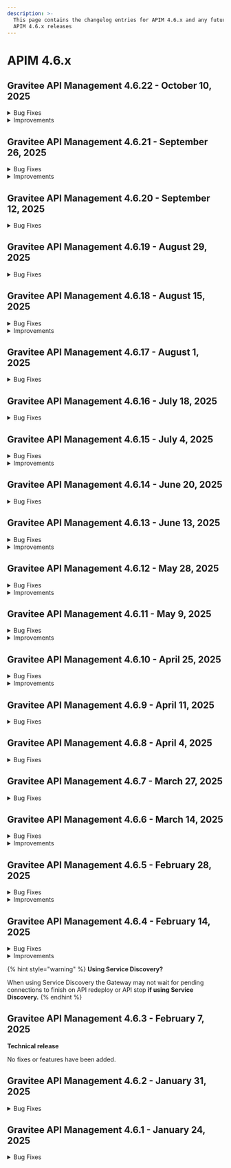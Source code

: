 ```yaml
---
description: >-
  This page contains the changelog entries for APIM 4.6.x and any future patch
  APIM 4.6.x releases
---
```


# APIM 4.6.x
 
## Gravitee API Management 4.6.22 - October 10, 2025
<details>

<summary>Bug Fixes</summary>

**Gateway**

* Read timeout on v4 returns 500 [#10767](https://github.com/gravitee-io/issues/issues/10767)
* Webhook subscription is not stopped on 500 error [#10799](https://github.com/gravitee-io/issues/issues/10799)
* EL request.xmlContent Fails with XML Declaration [#10842](https://github.com/gravitee-io/issues/issues/10842)

**Management API**

* Image not updated with mAPI [#10809](https://github.com/gravitee-io/issues/issues/10809)

**Other**

* Two users created with identical email addresses [#10423](https://github.com/gravitee-io/issues/issues/10423)
* Webhook Entrypoint: "No Retry" configuration ignores setting and uses default linear retry. [#10519](https://github.com/gravitee-io/issues/issues/10519)
* Custom API keys are truncated to 64 characters when created through the console UI [#10873](https://github.com/gravitee-io/issues/issues/10873)

</details>

<details>

<summary>Improvements</summary>

**Other**

* Character length for API description is only 4000 for Postgres [#10825](https://github.com/gravitee-io/issues/issues/10825)
* File reporter creates empty log files despite event exclusion. [#10853](https://github.com/gravitee-io/issues/issues/10853)

</details>


 
## Gravitee API Management 4.6.21 - September 26, 2025
<details>

<summary>Bug Fixes</summary>

**Gateway**

* Gateway rejects client certificates missing BEGIN/END markers in X-Gravitee-Client-Cert header [#10816](https://github.com/gravitee-io/issues/issues/10816)

**Management API**

* Group edit fails for APIs with missing visibility [#10804](https://github.com/gravitee-io/issues/issues/10804)

**Console**

* Prevent multiple primary owners when API Primary Owner mode is set to Group [#10629](https://github.com/gravitee-io/issues/issues/10629)
* Gap between the "Health Check Dashboard" date and the "Dashboard API Traffic" date [#10813](https://github.com/gravitee-io/issues/issues/10813)
* Audit history shows incorrect API groups and path mappings deletion [#10814](https://github.com/gravitee-io/issues/issues/10814)
* Image appears too large inside dropdown menu [#10819](https://github.com/gravitee-io/issues/issues/10819)

**Helm Charts**

* Frequent Prometheus endpoint calls can cause OOM errors [#10466](https://github.com/gravitee-io/issues/issues/10466)

**Other**

* IPV6 CIDR ranges do not work in the IP filtering policy [#10656](https://github.com/gravitee-io/issues/issues/10656)
* Using Check Topic Existence with the AWS MSK IAM SASL mechanism results in errors [#10746](https://github.com/gravitee-io/issues/issues/10746)

</details>

<details>

<summary>Improvements</summary>

**Management API**

* Character length for entrypoints is only 64 for Postgres [#10698](https://github.com/gravitee-io/issues/issues/10698)

**Helm Charts**

* Add helm.sh/chart to pod template annotations [#10832](https://github.com/gravitee-io/issues/issues/10832)

**Other**

* \[JSON threat protection policy] add an option to block JSON with duplicated keys [#10841](https://github.com/gravitee-io/issues/issues/10841)
* OAS Plugin decoding issue – validation fails with encoded values [#10845](https://github.com/gravitee-io/issues/issues/10845)

</details>



## Gravitee API Management 4.6.20 - September 12, 2025
<details>

<summary>Bug Fixes</summary>

**Management API**

* Memory issues when loading audit events [#10582](https://github.com/gravitee-io/issues/issues/10582)
* Heavy latencies using Audit section with a larger number of apps.[#10783](https://github.com/gravitee-io/issues/issues/10783)
* Audit History groups fetch timeout[#10682](https://github.com/gravitee-io/issues/issues/10682)
* Bad behavior on weighted round robin[#10405](https://github.com/gravitee-io/issues/issues/10405)

**Console**

* Unable to import path mapping from swagger document [#10810](https://github.com/gravitee-io/issues/issues/10810)
* Alert creation form missing fields on smaller screens[#10823](https://github.com/gravitee-io/issues/issues/10823)
* Slow loading when viewing 'Tasks' on Console[#10650](https://github.com/gravitee-io/issues/issues/10650)
* Bad behavior on weighted round robin[#10405](https://github.com/gravitee-io/issues/issues/10405)

</details>


## Gravitee API Management 4.6.19 - August 29, 2025
<details>

<summary>Bug Fixes</summary>

**Management API**

* Random configuration fields updated when associating a group to an API [#10632](https://github.com/gravitee-io/issues/issues/10632)
* Unable to Sync API [#10662](https://github.com/gravitee-io/issues/issues/10662)
* Import V4 definition won't set flowExecution's matchRequired attribute [#10715](https://github.com/gravitee-io/issues/issues/10715)
* User with an ADMIN environment role is unable to view a documentation page they just created in the Admin Console, receiving a 401 Unauthorized error [#10749](https://github.com/gravitee-io/issues/issues/10749)

**Console**

* Random configuration fields updated when associating a group to an API [#10632](https://github.com/gravitee-io/issues/issues/10632)
* Orphan gateways result in other gateways not being displayed in the console UI [#10653](https://github.com/gravitee-io/issues/issues/10653)
* User with an ADMIN environment role is unable to view a documentation page they just created in the Admin Console, receiving a 401 Unauthorized error [#10749](https://github.com/gravitee-io/issues/issues/10749)
* Current page of paged application api resource is off by 1 [#10756](https://github.com/gravitee-io/issues/issues/10756)
* Application name has max length limit only when updating in the UI [#10761](https://github.com/gravitee-io/issues/issues/10761)
* Primary group owner field is inaccessible when creating v2 APIs [#10762](https://github.com/gravitee-io/issues/issues/10762)

</details>



## Gravitee API Management 4.6.18 - August 15, 2025
<details>

<summary>Bug Fixes</summary>

**Gateway**

* Bump gravitee-endpoint-rabbitmq post APIM-10477 [#10741](https://github.com/gravitee-io/issues/issues/10741)

**Management API**

* Searching with ownerName in Developer Portal does not result in correct behaviour after a change in the group name. [#10380](https://github.com/gravitee-io/issues/issues/10380)
* The first deployments of a v2 API have a repeat publish number in the audit history [#10566](https://github.com/gravitee-io/issues/issues/10566)
* Updates to individual API endpoint configurations do not prompt the deploy API banner [#10568](https://github.com/gravitee-io/issues/issues/10568)
* V4 plan update without validation field can cause API error [#10660](https://github.com/gravitee-io/issues/issues/10660)
* Application creation error [#10717](https://github.com/gravitee-io/issues/issues/10717)
* Api not being able to be deploy when out of sync [#10725](https://github.com/gravitee-io/issues/issues/10725)
* Stale Search Index After API Ownership Transfer [#10730](https://github.com/gravitee-io/issues/issues/10730)

**Console**

* “Delete” button disappears for folders and pages when the browser window is too narrow [#10692](https://github.com/gravitee-io/issues/issues/10692)
* APIM Console - Long email in User Account causing display issue [#10734](https://github.com/gravitee-io/issues/issues/10734)

**Portal**

* Use of additional config metadata in portal API when creating applications [#10563](https://github.com/gravitee-io/issues/issues/10563)

**Other**

* Http code 0 in log list while log details gives a code 200 prevent correct count in analytics [#10607](https://github.com/gravitee-io/issues/issues/10607)
* \[gravitee-policy-kafka-acl] Partial authorization on a multi topics PRODUCE & FETCH [#10714](https://github.com/gravitee-io/issues/issues/10714)
* UI Bug: Management Console application logs headers are truncated/squished with long values [#10721](https://github.com/gravitee-io/issues/issues/10721)
* OOM error in gateway when management repository becomes unresponsive causes worker thread starvation and analytics reporter blockage [#10723](https://github.com/gravitee-io/issues/issues/10723)
* Gravitee gateway sending thousands of requests per second [#10732](https://github.com/gravitee-io/issues/issues/10732)

</details>

<details>

<summary>Improvements</summary>

**Other**

* Update oas-validation policy's swagger-request-validator version [#10742](https://github.com/gravitee-io/issues/issues/10742)

</details>
 
## Gravitee API Management 4.6.17 - August 1, 2025
<details>

<summary>Bug Fixes</summary>

**Gateway**

* Heap memory possible leakage due to missing equals and hashcode methods on all fields. [#10701](https://github.com/gravitee-io/issues/issues/10701)

**Management API**

* Groups Mappings do not work if no Default Role is selected to API and Application [#10271](https://github.com/gravitee-io/issues/issues/10271)
* Sharding Tag Persists on API preview After Deletion [#10626](https://github.com/gravitee-io/issues/issues/10626)
* Unable to search by label for v4 APIs [#10671](https://github.com/gravitee-io/issues/issues/10671)
* If we send null for the groups field the value should not be updated in DB in any scenario (PO is a user, PO is a group, etc) [#10686](https://github.com/gravitee-io/issues/issues/10686)

**Console**

* The error key CLIENT_ABORTED_DURING_RESPONSE_ERROR is not present in the console UI. [#10683](https://github.com/gravitee-io/issues/issues/10683)

**Portal**

*  Portal Try it Out feature taking a long time to load [#10595](https://github.com/gravitee-io/issues/issues/10595)
* Openapi contracts with binary examples can not be read by the dev portal  [#10639](https://github.com/gravitee-io/issues/issues/10639)

**Other**

* JDBC Error in Gravitee when querying large number of applications using IN clause  [#10496](https://github.com/gravitee-io/issues/issues/10496)
* Console : Image Not Fitting Avatar Due to Aspect Ratio [#10649](https://github.com/gravitee-io/issues/issues/10649)

</details>


 
## Gravitee API Management 4.6.16 - July 18, 2025
<details>

<summary>Bug Fixes</summary>

**Gateway**

* Traceparent HTTP header is not available in the policy chain [#10511](https://github.com/gravitee-io/issues/issues/10511)
* Kafka TLS keystore loaded too many times [#10646](https://github.com/gravitee-io/issues/issues/10646)

**Management API**

* Wrong count in the analytics of API v4 [#10604](https://github.com/gravitee-io/issues/issues/10604)

**Console**

* Identity provider roles mapping UI bug [#10503](https://github.com/gravitee-io/issues/issues/10503)
* Instances of calling the groups endpoint on create V2 API page time out when a large number of groups exist [#10603](https://github.com/gravitee-io/issues/issues/10603)

**Other**

* Mock policy is not generated if the openAPI spec data uses a type of string and format of date-time [#10619](https://github.com/gravitee-io/issues/issues/10619)

</details>


 
## Gravitee API Management 4.6.15 - July 4, 2025
<details>

<summary>Bug Fixes</summary>

**Management API**

* Subscriptions in the subscriptions tab of an application seem to only show the first 10 item [#10529](https://github.com/gravitee-io/issues/issues/10529)
* Users with both group inheritance and individual access to applications are limited in which applications to which they can subscribe [#10601](https://github.com/gravitee-io/issues/issues/10601)
* Using jsonPath in Assign Attributes policy prevents sending transformed body in HTTP Callout policy

**Console**

* Triggered alerts do not send notification [#10440](https://github.com/gravitee-io/issues/issues/10440)
* Wrong display when adding a user to a group [#10558](https://github.com/gravitee-io/issues/issues/10558)
* Prevent API Modification for Unauthorized API Users [#10594](https://github.com/gravitee-io/issues/issues/10594)

**Portal**

* Subscriptions in the subscriptions tab of an application seem to only show the first 10 item [#10529](https://github.com/gravitee-io/issues/issues/10529)

**Other**

* Unable to add a group to an existing user using console [#10378](https://github.com/gravitee-io/issues/issues/10378)
* Console : Categories Page doesn't show updated image for any category [#10523](https://github.com/gravitee-io/issues/issues/10523)
* Primary owner Group should not be removed from an API  [#10580](https://github.com/gravitee-io/issues/issues/10580)
* Custom policy depending on gravitee-resource-oauth2-provider-generic  [#10620](https://github.com/gravitee-io/issues/issues/10620)

</details>

<details>

<summary>Improvements</summary>

**Gateway**

* Enable multi-tenant support for Dictionaries by default [#10637](https://github.com/gravitee-io/issues/issues/10637)

**Other**

* Increase character limit of condition field in flow_selectors table [#10560](https://github.com/gravitee-io/issues/issues/10560)

</details>



## Gravitee API Management 4.6.14 - June 20, 2025

<details>

<summary>Bug Fixes</summary>

**Gateway**

* Debug mode adding extra slash on endpoint [#10438](https://github.com/gravitee-io/issues/issues/10438)

**Management API**

* Error on import v4 definition [#10593](https://github.com/gravitee-io/issues/issues/10593)
* Error on Portal admin login when subscription has null API [#10618](https://github.com/gravitee-io/issues/issues/10618)

**Console**

* No error message raised while deleting folder [#10608](https://github.com/gravitee-io/issues/issues/10608)

**Helm Charts**

* Multi-Tenant dictionaries: align values.yml and gravitee.yml [#10627](https://github.com/gravitee-io/issues/issues/10627)

**Other**

* Problem IP Filtering / Host resolving [#10592](https://github.com/gravitee-io/issues/issues/10592)
* Solace webhook subscription 500 internal server error [#10622](https://github.com/gravitee-io/issues/issues/10622)

</details>

## Gravitee API Management 4.6.13 - June 13, 2025

<details>

<summary>Bug Fixes</summary>

**Management API**

* Portal & Email/Webhook notification not working for registered user [#10387](https://github.com/gravitee-io/issues/issues/10387)
* Updated name of shared policy group is not reflected in the API's in which its being used [#10553](https://github.com/gravitee-io/issues/issues/10553)
* Custom metrics with a value of 1 appear as a question mark in Analytics [#10564](https://github.com/gravitee-io/issues/issues/10564)
* Specific API logging configuration causes warning messages [#10577](https://github.com/gravitee-io/issues/issues/10577)
* On API groups update, if the groups field is null it should keep its current value [#10581](https://github.com/gravitee-io/issues/issues/10581)
* Extra / is added in Context path in V4 API [#10606](https://github.com/gravitee-io/issues/issues/10606)

**Console**

* Groups are removed from V4 APIs when no changes are saved [#10590](https://github.com/gravitee-io/issues/issues/10590)

**Helm Charts**

* \[Helm] Management API configuration has wrong default logs path [#10524](https://github.com/gravitee-io/issues/issues/10524)

</details>

<details>

<summary>Improvements</summary>

**Gateway**

* Memory handling in gravitee entrypoint. [#10600](https://github.com/gravitee-io/issues/issues/10600)

**Management API**

* Memory handling in gravitee entrypoint. [#10600](https://github.com/gravitee-io/issues/issues/10600)

</details>

## Gravitee API Management 4.6.12 - May 28, 2025

<details>

<summary>Bug Fixes</summary>

**Gateway**

* Dictionaries are unable to be created with the same name across environments or organizations. [#10537](https://github.com/gravitee-io/issues/issues/10537)
* Status code 0 in Analytics when V4 emulation engine is activated [#10579](https://github.com/gravitee-io/issues/issues/10579)

**Management API**

* Intermittent errors when using request content and fire & forget in HTTP callout policy [#10424](https://github.com/gravitee-io/issues/issues/10424)
* Http Callout policy does not work with V4 emulation and Fire and forget [#10494](https://github.com/gravitee-io/issues/issues/10494)
* Tenant name verification issue [#10517](https://github.com/gravitee-io/issues/issues/10517)
* Alert filter doesn't show list of APIs in selection box. [#10532](https://github.com/gravitee-io/issues/issues/10532)
* Improve error logs in upgrader [#10535](https://github.com/gravitee-io/issues/issues/10535)
* Dictionaries are unable to be created with the same name across environments or organizations. [#10537](https://github.com/gravitee-io/issues/issues/10537)
* Management transfer\_ownership API is allowing multiple primary owners on applications [#10572](https://github.com/gravitee-io/issues/issues/10572)
* Remove System.out.println statement [#10583](https://github.com/gravitee-io/issues/issues/10583)

**Console**

* Tenant name verification issue [#10517](https://github.com/gravitee-io/issues/issues/10517)
* Alert filter doesn't show list of APIs in selection box. [#10532](https://github.com/gravitee-io/issues/issues/10532)
* Groups page fails to load when too many groups exist because no pagination [#10538](https://github.com/gravitee-io/issues/issues/10538)
* Group management for APIs broken [#10542](https://github.com/gravitee-io/issues/issues/10542)
* Application filter 'not equals to' operator is unusable [#10546](https://github.com/gravitee-io/issues/issues/10546)
* \[Console] Add endpoint group creates an infinite loop [#10584](https://github.com/gravitee-io/issues/issues/10584)

**Helm Charts**

* Fix Elasticsearch dependency configuration of replicas in APIM helm chart [#10541](https://github.com/gravitee-io/issues/issues/10541)

**Other**

* Unable to launch Lambda with lambda Policy [#10570](https://github.com/gravitee-io/issues/issues/10570)

</details>

<details>

<summary>Improvements</summary>

**Console**

* \[UI] Add text to indicate max image size allowed [#10561](https://github.com/gravitee-io/issues/issues/10561)

</details>

## Gravitee API Management 4.6.11 - May 9, 2025

<details>

<summary>Bug Fixes</summary>

**Gateway**

* CompositeByteBuf is creating a high volume of logs [#10539](https://github.com/gravitee-io/issues/issues/10539)
* Problems with HTTP code 502 because of keepalive

**Management API**

* Rollback does not work for the v4 emulation button [#10190](https://github.com/gravitee-io/issues/issues/10190)
* Application search does not work if search term pattern matches \_id pattern [#10487](https://github.com/gravitee-io/issues/issues/10487)

**Console**

* Local link to internal section dose not work in documentation [#10180](https://github.com/gravitee-io/issues/issues/10180)
* APIM API Throwing HTTP 500 On a Specific Returned Page [#10372](https://github.com/gravitee-io/issues/issues/10372)
* Settings-> Groups : 'Allows invitation via user search' is NOT working as expected [#10485](https://github.com/gravitee-io/issues/issues/10485)
* Application search does not work if search term pattern matches \_id pattern [#10487](https://github.com/gravitee-io/issues/issues/10487)
* UX problem in condition alerting threshold [#10514](https://github.com/gravitee-io/issues/issues/10514)

**Other**

* Response time different between log file and UI [#10301](https://github.com/gravitee-io/issues/issues/10301)
* Schema registry resource URL not fully taken into account [#10530](https://github.com/gravitee-io/issues/issues/10530)

</details>

<details>

<summary>Improvements</summary>

**Other**

* Use Gravitee GPG Key to sign RPM package [#10450](https://github.com/gravitee-io/issues/issues/10450)

</details>

## Gravitee API Management 4.6.10 - April 25, 2025

<details>

<summary>Bug Fixes</summary>

**Gateway**

* Bug in io.gravitee.connector.http.HttpConnection.java exceptionHandler [#10439](https://github.com/gravitee-io/issues/issues/10439)

**Management API**

* Global Alert configuration page does not refresh properly after change [#10436](https://github.com/gravitee-io/issues/issues/10436)
* Issue with Policy Execution Order [#10486](https://github.com/gravitee-io/issues/issues/10486)

**Console**

* API Traffic Settings page is not visible for V4 Message APIs due to permission issue for default roles [#10386](https://github.com/gravitee-io/issues/issues/10386)
* Logs filter display Unpublished plan [#10480](https://github.com/gravitee-io/issues/issues/10480)

**Portal**

* Portal-Next shows all Unpublished apis [#10505](https://github.com/gravitee-io/issues/issues/10505)

</details>

<details>

<summary>Improvements</summary>

**Management API**

* Type of application is removed after update\[ApplicationType \[null] cannot be found]. [#10359](https://github.com/gravitee-io/issues/issues/10359)

</details>

## Gravitee API Management 4.6.9 - April 11, 2025

<details>

<summary>Bug Fixes</summary>

**Gateway**

* XSLT Transformation not applied when in response phase of v4 APIs [#10354](https://github.com/gravitee-io/issues/issues/10354)
* IP filtering policy does not check all the IPs for a host in white/blacklist [#10373](https://github.com/gravitee-io/issues/issues/10373)
* Unbounded Gateway memory growth in Openshift Kubernetes cluster [#10483](https://github.com/gravitee-io/issues/issues/10483)

**Management API**

* Failed association of groups to APIs [#10211](https://github.com/gravitee-io/issues/issues/10211)
* Custom API Key not taken into account when created through API Plan [#10324](https://github.com/gravitee-io/issues/issues/10324)
* Prevent Primary Owner removal when updating application's membership via cURL [#10382](https://github.com/gravitee-io/issues/issues/10382)
* v4 api : Unable to manage groups for all api types [#10471](https://github.com/gravitee-io/issues/issues/10471)
* Adding an unknown group id to excluded groups on a plan in v4 apis removes all excluded groups and prevents exports of the API [#10473](https://github.com/gravitee-io/issues/issues/10473)

**Console**

* Only 200 HTTP Status calls rendered in API analytics in Console UI [#10098](https://github.com/gravitee-io/issues/issues/10098)
* Failed association of groups to APIs [#10211](https://github.com/gravitee-io/issues/issues/10211)
* V4 Flows cannot be duplicated or disabled [#10242](https://github.com/gravitee-io/issues/issues/10242)
* Unable to update Alert Rate Condition after clearing aggregation field [#10332](https://github.com/gravitee-io/issues/issues/10332)
* Newly created applications are not associated to groups that have "Associate automatically to every new application" enabled [#10457](https://github.com/gravitee-io/issues/issues/10457)
* Resolver parameter for JWT plan none accessible [#10476](https://github.com/gravitee-io/issues/issues/10476)

**Portal**

* Saved application alert in Dev Portal fails to display percentage value [#10446](https://github.com/gravitee-io/issues/issues/10446)
* Registration Confirmation URL incorrectly includes full path and query parameters [#10456](https://github.com/gravitee-io/issues/issues/10456)

</details>

## Gravitee API Management 4.6.8 - April 4, 2025

<details>

<summary>Bug Fixes</summary>

**Gateway**

* Gateway stops syncing apis after failing to connect to jdbc datasource [#10441](https://github.com/gravitee-io/issues/issues/10441)

**Management API**

* API key is not working for API subscriptions when we use Shared API key [#10122](https://github.com/gravitee-io/issues/issues/10122)
* Adding an unknown group id to excluded groups on a plan removes all excluded groups and prevents exports of the API [#10389](https://github.com/gravitee-io/issues/issues/10389)

**Console**

* API key is not working for API subscriptions when we use Shared API key [#10122](https://github.com/gravitee-io/issues/issues/10122)
* Account page broken in multi-environment installation [#10451](https://github.com/gravitee-io/issues/issues/10451)
* Display only http methods in debug mode tool [#10467](https://github.com/gravitee-io/issues/issues/10467)

**Portal**

* NewDevPortal - Swagger expands outside of allowed frame [#10461](https://github.com/gravitee-io/issues/issues/10461)
* Unable to show Swagger docs for Native api on Portal-Next [#10462](https://github.com/gravitee-io/issues/issues/10462)

**Other**

* Groups not automatically added to new applications when they should be [#10470](https://github.com/gravitee-io/issues/issues/10470)

</details>

## Gravitee API Management 4.6.7 - March 27, 2025

<details>

<summary>Bug Fixes</summary>

**Gateway**

* Attributes referencing properties and request headers are not populated after large call volumes when v4 emulation is enabled [#10368](https://github.com/gravitee-io/issues/issues/10368)
* Kafka connector showing messages flowing but not appearing on client side [#10433](https://github.com/gravitee-io/issues/issues/10433)

**Management API**

* Shared API key doesn't always bind to subscriptions when concurrent requests are made [#10146](https://github.com/gravitee-io/issues/issues/10146)
* Attribute not allowed: \[a]\[download] in API Documentation main page [#10338](https://github.com/gravitee-io/issues/issues/10338)
* Renewed api key is "available" on closed subscription [#10396](https://github.com/gravitee-io/issues/issues/10396)
* API flows are duplicated when called multiple times in row with the management API [#10408](https://github.com/gravitee-io/issues/issues/10408)
* Import of an API does not ignore unknown access control groups that are present in another environment [#10414](https://github.com/gravitee-io/issues/issues/10414)
* Cannot list applications on Portal UI when group is removed from console [#10419](https://github.com/gravitee-io/issues/issues/10419)

**Console**

* Shared API key doesn't always bind to subscriptions when concurrent requests are made [#10146](https://github.com/gravitee-io/issues/issues/10146)
* In logs, the "users" column is no more available [#10311](https://github.com/gravitee-io/issues/issues/10311)
* When restoring an archived application, the page is neither refreshed nor redirected [#10397](https://github.com/gravitee-io/issues/issues/10397)

**Portal**

* Cannot list applications on Portal UI when group is removed from console [#10419](https://github.com/gravitee-io/issues/issues/10419)

</details>

## Gravitee API Management 4.6.6 - March 14, 2025

<details>

<summary>Bug Fixes</summary>

**Gateway**

* Memory leak with cached policy instances [#10370](https://github.com/gravitee-io/issues/issues/10370)
* Missing SNI causes kafka gateway crash [#10422](https://github.com/gravitee-io/issues/issues/10422)

**Management API**

* User is not able to login using OIDC [#10262](https://github.com/gravitee-io/issues/issues/10262)
* Regex Threat Protection Policy Does Not Handle Multiline Payloads [#10260](https://github.com/gravitee-io/issues/issues/10260)
* Shared policy group edits cause audit errors [#10316](https://github.com/gravitee-io/issues/issues/10316)
* Error for V4 API logs when analytics is disabled [#10347](https://github.com/gravitee-io/issues/issues/10347)
* "Name is Null" Error on Subscription Details for Pre-Existing Subscriptions [#10384](https://github.com/gravitee-io/issues/issues/10384)

**Console**

* User is not able to login using OIDC [#10262](https://github.com/gravitee-io/issues/issues/10262)
* Text in API documentation does not breakline vertically within container [#10198](https://github.com/gravitee-io/issues/issues/10198)
* Documentation Read permission does not allow users to view document content [#10217](https://github.com/gravitee-io/issues/issues/10217)
* Shared policy group edits cause audit errors [#10316](https://github.com/gravitee-io/issues/issues/10316)
* Error for V4 API logs when analytics is disabled [#10347](https://github.com/gravitee-io/issues/issues/10347)
* IPv6 crashes UI container if IPv6 is not enabled in environment [#10392](https://github.com/gravitee-io/issues/issues/10392)
* Absolute links in gravitee-apim-console-webui (ignoring ) [#10394](https://github.com/gravitee-io/issues/issues/10394)

**Portal**

* Text in API documentation does not breakline vertically within container [#10198](https://github.com/gravitee-io/issues/issues/10198)
* Table of content on right side should be wrapped. [#10290](https://github.com/gravitee-io/issues/issues/10290)
* New Developer Portal - Changes to Header and Footer Not being applied [#10319](https://github.com/gravitee-io/issues/issues/10319)
* IPv6 crashes UI container if IPv6 is not enabled in environment [#10392](https://github.com/gravitee-io/issues/issues/10392)

**Other**

* JSON validation policy causes the message not to be published [#10323](https://github.com/gravitee-io/issues/issues/10323)
* Impossible to edit / save a V4 Kafka Gateway API using Postgres as the Management DB [#10393](https://github.com/gravitee-io/issues/issues/10393)
* 500 error on jwt plan when using "Emulate v4 engine" and gateway keys configuration [#10420](https://github.com/gravitee-io/issues/issues/10420)

</details>

<details>

<summary>Improvements</summary>

**Console**

* Remove Associations from Groups maintenance if not authorized [#9832](https://github.com/gravitee-io/issues/issues/9832)

</details>

## Gravitee API Management 4.6.5 - February 28, 2025

<details>

<summary>Bug Fixes</summary>

**Gateway**

* APIM gateway - webhook subscription failure due to invalid characters in header [#10253](https://github.com/gravitee-io/issues/issues/10253)
* Some OpenTelemetry settings do not work and README is misleading [#10253](https://github.com/gravitee-io/issues/issues/10356)

**Management API**

* Application can not be updated when using JDBC DB [#10171](https://github.com/gravitee-io/issues/issues/10171)
* Unnecessary Unicode characters in default data for new Shared Policy Groups [#10183](https://github.com/gravitee-io/issues/issues/10183)
* UUID of groups associated to application does not show in paginated view [#10270](https://github.com/gravitee-io/issues/issues/10270)
* Issue with Webhook notifications [#10293](https://github.com/gravitee-io/issues/issues/10293)
* API Docs: 204 Status Code Missing for /memberships Endpoint [#10336](https://github.com/gravitee-io/issues/issues/10336)
* API flows are duplicated when saved multiple times in the row [#10355](https://github.com/gravitee-io/issues/issues/10355)

**Console**

* Enhance Rights Message in Management Portal [#10138](https://github.com/gravitee-io/issues/issues/10138)
* Platform analytics shows incorrect result in status pie-chart [#10267](https://github.com/gravitee-io/issues/issues/10267)
* Analytics logs exported as CSV are entirely on one line [#10350](https://github.com/gravitee-io/issues/issues/10350)
* API flows are duplicated when saved multiple times in the row [#10355](https://github.com/gravitee-io/issues/issues/10355)

**Portal**

* Application logs in portal - http status criteria not persisted after search validation [#10308](https://github.com/gravitee-io/issues/issues/10308)

</details>

<details>

<summary>Improvements</summary>

**Gateway**

* Adapt service discovery to properly handle HTTP graceful shutdown after changes in AbstractHttpConnector [#10345](https://github.com/gravitee-io/issues/issues/10345)

</details>

## Gravitee API Management 4.6.4 - February 14, 2025

<details>

<summary>Bug Fixes</summary>

**Gateway**

* \[Kafka Gateway] Make the ACL policy can be used before a TopicMapping Policy [#10280](https://github.com/gravitee-io/issues/issues/10280)
* \[Kafka Gateway] ACL policy fix various bugs like topic list visibility [#10335](https://github.com/gravitee-io/issues/issues/10335)
* Thread block while deploying APIs with very long read timeouts set in the Endpoints configuration [#10340](https://github.com/gravitee-io/issues/issues/10340)

**Management API**

* 4.6:Webhook policy flow cannot be saved [#10342](https://github.com/gravitee-io/issues/issues/10342)

**Portal**

* Public APIs not accessible to anonymous users through categories in the portal [#10274](https://github.com/gravitee-io/issues/issues/10274)

**Helm Charts**

* \[Helm charts] kafka configuration is missing some fields [#10330](https://github.com/gravitee-io/issues/issues/10330)
* Typo in values.yaml and missing Helm chart mapping for gravitee.yml [#10343](https://github.com/gravitee-io/issues/issues/10343)

**Other**

* Can't see Logs for JWT enabled API's in API Management portal (401 response only) [#10076](https://github.com/gravitee-io/issues/issues/10076)

</details>

<details>

<summary>Improvements</summary>

**Gateway**

* \[Kafka Gateway] Allow to customize the rewritten broker domain [#10337](https://github.com/gravitee-io/issues/issues/10337)

</details>

{% hint style="warning" %}
**Using Service Discovery?**

When using Service Discovery the Gateway may not wait for pending connections to finish on API redeploy or API stop **if using Service Discovery.**
{% endhint %}

## Gravitee API Management 4.6.3 - February 7, 2025

**Technical release**

No fixes or features have been added.

## Gravitee API Management 4.6.2 - January 31, 2025

<details>

<summary>Bug Fixes</summary>

**Gateway**

* Repeating Error Eventually Causing Restarts [#10225](https://github.com/gravitee-io/issues/issues/10225)
* Kafka Gateway issue with confluent [#10321](https://github.com/gravitee-io/issues/issues/10321)

**Console**

* Missing "Add Member" Button in group settings [#10050](https://github.com/gravitee-io/issues/issues/10050)
* Application updates remove the picture [#10302](https://github.com/gravitee-io/issues/issues/10302)

**Portal**

* Subscribing to an API with general condition page when creating an application returns a 404 [#10103](https://github.com/gravitee-io/issues/issues/10103)

**Helm Charts**

* Repeating Error Eventually Causing Restarts [#10225](https://github.com/gravitee-io/issues/issues/10225)

**Other**

* Changes needed to rpm packages [#9728](https://github.com/gravitee-io/issues/issues/9728)
* Reporter file in CSV format doesn't work [#10181](https://github.com/gravitee-io/issues/issues/10181)
* \[RPM upgrade] Lucene issue on upgrading from 4.4.9 to 4.5.0 [#10192](https://github.com/gravitee-io/issues/issues/10192)

</details>

## Gravitee API Management 4.6.1 - January 24, 2025

<details>

<summary>Bug Fixes</summary>

**Gateway**

* Dictionaries stop working [#10286](https://github.com/gravitee-io/issues/issues/10286)
* Problem with request body size above 2MB when using V4 Engine [#10291](https://github.com/gravitee-io/issues/issues/10291)
* Fix issue with a iokafka python client [#10303](https://github.com/gravitee-io/issues/issues/10303)

**Console**

* Path mapping does not work with hyphen [#10289](https://github.com/gravitee-io/issues/issues/10289)

</details>
